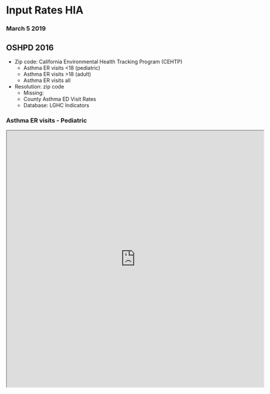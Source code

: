 
# Input Rates HIA

### March 5 2019

##  OSHPD 2016

* Zip code: California Environmental Health Tracking Program (CEHTP)
  * Asthma ER visits <18 (pediatric)
  * Asthma ER visits >18 (adult)
  * Asthma ER visits all 
* Resolution: zip code
  * Missing:
  * County Asthma ED Visit Rates
  * Database: LGHC Indicators

### Asthma ER visits - Pediatric
<iframe align = "center" width = "700" height = "700" src="https://rpubs.com/vatsouth/473353">

### Asthma ER visits - Adult
<iframe align = "center" width = "700" height = "700" src="https://rpubs.com/vatsouth/473354">

### Asthma ER visits - All
<iframe align = "center" width = "700" height = "700" src="https://rpubs.com/vatsouth/473355" > </frame>


## CHIS 2014

* AskCHIS Neighborhood Edition
* Output files:
  * CSV, raster, shape
  * Heart disease prevalence (self-report)
  * Asthma prevalence <18 (pediatric, self-report)
  * Asthma prevalence >18 (adult, self-report)
* Resolution: zip code
  * Missing: county (same database)


### Heart Disease
<iframe align = "center" width = "700" height = "700" src="https://rpubs.com/vatsouth/473428" > </frame>

### Asthma - Pediatric
<iframe align = "center" width = "700" height = "700" src="https://rpubs.com/vatsouth/473426" > </frame>

### Asthma - Adult
<iframe align = "center" width = "700" height = "700" src="https://rpubs.com/vatsouth/473427" > </frame>
